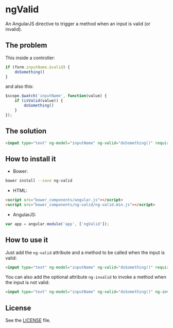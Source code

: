 # ngValid

An AngularJS directive to trigger a method when an input is valid (or invalid).

## The problem

This inside a controller:

```javascript
if (form.inputName.$valid) {
    doSomething()
}
```

and also this:

```javascript
$scope.$watch('inputName', function(value) {
    if (isValid(value)) {
        doSomething()
    }
});
```

## The solution

```html
<input type="text" ng-model="inputName" ng-valid="doSomething()" required>
```

## How to install it

- Bower:

```bash
bower install --save ng-valid
```

- HTML:

```html
<script src="bower_components/angular.js"></script>
<script src="bower_components/ng-valid/ng-valid.min.js"></script>
```

- AngularJS:

```javascript
var app = angular.module('app', ['ngValid']);
```

## How to use it

Just add the ```ng-valid``` attribute and a method to be called when the input is valid:

```html
<input type="text" ng-model="inputName" ng-valid="doSomething()" required>
```

You can also add the optional attribute ```ng-invalid``` to invoke a method when the input is not valid:

```html
<input type="text" ng-model="inputName" ng-valid="doSomething()" ng-invalid="doSomethingElse()" required>
```

## License

See the [LICENSE](https://github.com/matheusml/ng-valid/blob/master/LICENSE) file.
